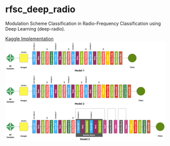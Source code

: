 # rfsc_deep_radio
Modulation Scheme Classification in Radio-Frequency Classification using Deep Learning (deep-radio).


[Kaggle Implementation](https://www.kaggle.com/code/isurushanakalakmal/rfsc-classification)
![System Model](https://github.com/isurushanaka/rfsc_deep_radio/blob/main/Models.png)
